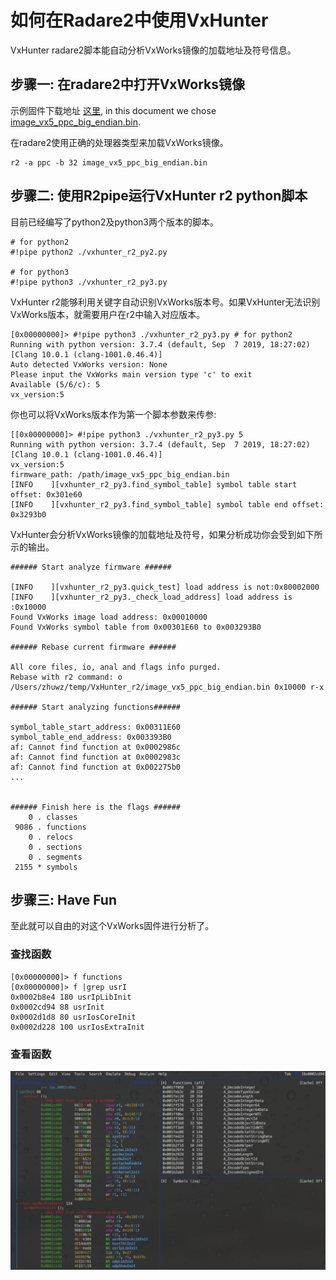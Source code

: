 # 如何在Radare2中使用VxHunter

VxHunter radare2脚本能自动分析VxWorks镜像的加载地址及符号信息。


## 步骤一: 在radare2中打开VxWorks镜像
示例固件下载地址 [这里](https://github.com/dark-lbp/vxhunter/tree/master/example_firmware), in this document we chose [image_vx5_ppc_big_endian.bin](https://github.com/dark-lbp/vxhunter/blob/master/example_firmware/image_vx5_ppc_big_endian.bin).

在radare2使用正确的处理器类型来加载VxWorks镜像。

```
r2 -a ppc -b 32 image_vx5_ppc_big_endian.bin
```

## 步骤二: 使用R2pipe运行VxHunter r2 python脚本

目前已经编写了python2及python3两个版本的脚本。

```
# for python2
#!pipe python2 ./vxhunter_r2_py2.py

# for python3
#!pipe python3 ./vxhunter_r2_py3.py
```

VxHunter r2能够利用关键字自动识别VxWorks版本号。如果VxHunter无法识别VxWorks版本，就需要用户在r2中输入对应版本。

```
[0x00000000]> #!pipe python3 ./vxhunter_r2_py3.py # for python2
Running with python version: 3.7.4 (default, Sep  7 2019, 18:27:02)
[Clang 10.0.1 (clang-1001.0.46.4)]
Auto detected VxWorks version: None
Please input the VxWorks main version type 'c' to exit
Available (5/6/c): 5
vx_version:5
```

你也可以将VxWorks版本作为第一个脚本参数来传参:

```
[[0x00000000]> #!pipe python3 ./vxhunter_r2_py3.py 5
Running with python version: 3.7.4 (default, Sep  7 2019, 18:27:02)
[Clang 10.0.1 (clang-1001.0.46.4)]
vx_version:5
firmware_path: /path/image_vx5_ppc_big_endian.bin
[INFO    ][vxhunter_r2_py3.find_symbol_table] symbol table start offset: 0x301e60
[INFO    ][vxhunter_r2_py3.find_symbol_table] symbol table end offset: 0x3293b0
```

VxHunter会分析VxWorks镜像的加载地址及符号，如果分析成功你会受到如下所示的输出。

```
###### Start analyze firmware ######

[INFO    ][vxhunter_r2_py3.quick_test] load address is not:0x80002000
[INFO    ][vxhunter_r2_py3._check_load_address] load address is :0x10000
Found VxWorks image load address: 0x00010000
Found VxWorks symbol table from 0x00301E60 to 0x003293B0

###### Rebase current firmware ######

All core files, io, anal and flags info purged.
Rebase with r2 command: o /Users/zhuwz/temp/VxHunter_r2/image_vx5_ppc_big_endian.bin 0x10000 r-x

###### Start analyzing functions######

symbol_table_start_address: 0x00311E60
symbol_table_end_address: 0x003393B0
af: Cannot find function at 0x0002986c
af: Cannot find function at 0x0002983c
af: Cannot find function at 0x002275b0
... 


###### Finish here is the flags ######
    0 . classes
 9086 . functions
    0 . relocs
    0 . sections
    0 . segments
 2155 * symbols
```

## 步骤三: Have Fun

至此就可以自由的对这个VxWorks固件进行分析了。

### 查找函数
```
[0x00000000]> f functions
[0x00000000]> f |grep usrI
0x0002b8e4 180 usrIpLibInit
0x0002cd94 88 usrInit
0x0002d1d8 80 usrIosCoreInit
0x0002d228 100 usrIosExtraInit
```

### 查看函数
![](images/VxHunter_Rarare2_view_functions.png)
